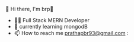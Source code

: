  👋 Hi there, I'm brp👦 
- 👨‍💻 Full Stack MERN Developer
- 🌱 currently learning mongodB
- 📫 How to reach me  prathapbr93@gmail.com :

<!---
prathapbr1993/prathapbr1993 is a ✨ special ✨ repository because its `README.md` (this file) appears on your GitHub profile.
You can click the Preview link to take a look at your changes.
--->
